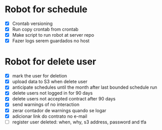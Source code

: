 # Robot for schedule
- [x] Crontab versioning
- [x] Run copy crontab from crontab
- [x] Make script to run robot at server repo
- [x] Fazer logs serem guardados no host

# Robot for delete user
- [x] mark the user for deletion
- [x] upload data to S3 when delete user
- [x] anticipate schedules until the month after last bounded schedule run
- [x] delete users not logged in for 90 days
- [x] delete users not accepted contract after 90 days
- [x] send warnings of no interaction
- [x] zerar contador de warnings quando se logar
- [x] adicionar link do contrato no e-mail
- [ ] register user deleted: when, why, s3 address, password and tfa
